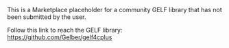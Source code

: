 This is a Marketplace placeholder for a community GELF library that has not been submitted by the user.

Follow this link to reach the GELF library: https://github.com/Gelber/gelf4cplus
